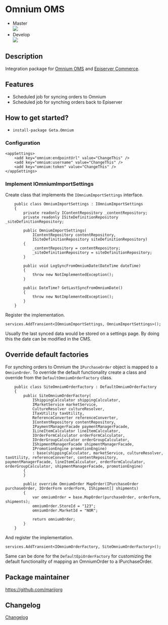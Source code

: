 # Omnium OMS

* Master<br>
![](http://tc.geta.no/app/rest/builds/buildType:(id:GetaPackages_GetaOmnium_00ci),branch:master/statusIcon)
* Develop<br>
![](http://tc.geta.no/app/rest/builds/buildType:(id:GetaPackages_GetaOmnium_00ci),branch:develop/statusIcon)

## Description
Integration package for [Omnium OMS](https://www.omnium.no/?lang=en) and [Episerver Commerce](https://world.episerver.com).

## Features
* Scheduled job for syncing orders to Omnium
* Scheduled job for synching orders back to Episerver

## How to get started?
* ``install-package Geta.Omnium``

### Configuration
```
<appSettings>
    <add key="omnium:endpointUrl" value="ChangeThis" />
    <add key="omnium:username" value="ChangeThis" />
    <add key="omnium:token" value="ChangeThis" />
</appSettings>
```

### Implement IOmniumImportSettings

Create class that implements the ``IOmniumImportSettings`` interface.
```
    public class OmniumImportSettings : IOmniumImportSettings
    {
        private readonly IContentRepository _contentRepository;
        private readonly ISiteDefinitionRepository _siteDefinitionRepository;

        public OmniumImportSettings(
            IContentRepository contentRepository,
            ISiteDefinitionRepository siteDefinitionRepository)
        {
            _contentRepository = contentRepository;
            _siteDefinitionRepository = siteDefinitionRepository;
        }

        public void LogSyncFromOmniumDate(DateTime dateTime)
        {
            throw new NotImplementedException();
        }

        public DateTime? GetLastSyncFromOmniumDate()
        {
            throw new NotImplementedException();
        }
    }
```

Register the implementation.

``` services.AddTransient<IOmniumImportSettings, OmniumImportSettings>(); ```

Usually the last synced data would be stored on a settings page. By doing this the date can be modified in the CMS.

## Override default factories
For synching orders to Omnium the ``IPurchaseOrder`` object is mapped to a ``OmniunOrder``. To override the default functionality create a class and override from the ``DefaultOmniumOrderFactory`` class.

```
    public class SiteOmniumOrderFactory : DefaultOmniumOrderFactory
    {
        public SiteOmniumOrderFactory(
            IShippingCalculator shippingCalculator, 
            IMarketService marketService, 
            CultureResolver cultureResolver, 
            ITaxUtility taxUtility, 
            ReferenceConverter referenceConverter, 
            IContentRepository contentRepository, 
            IPaymentManagerFacade paymentManagerFacade, 
            ILineItemCalculator lineItemCalculator,
            IOrderFormCalculator orderFormCalculator,
            IOrderGroupCalculator orderGroupCalculator,
            IShipmentManagerFacade shipmentManagerFacade,
            IPromotionEngine promotionEngine) 
            : base(shippingCalculator, marketService, cultureResolver, taxUtility, referenceConverter, contentRepository, paymentManagerFacade, lineItemCalculator, orderFormCalculator, orderGroupCalculator, shipmentManagerFacade, promotionEngine)
        {
        }
        
        public override OmniumOrder MapOrder(IPurchaseOrder purchaseOrder, IOrderForm orderForm, IShipment[] shipments)
        {
            var omniumOrder = base.MapOrder(purchaseOrder, orderForm, shipments);
            omniumOrder.StoreId = "123";
            omniumOrder.MarketId = "NOR";

            return omniumOrder;
        }
    }
```

And register the implementation.

``` services.AddTransient<IOmniumOrderFactory, SiteOmniumOrderFactory>(); ```

Same can be done for the ``DefaultEpiOrderFactory`` for customizing the default functionality of mapping an OmniumOrder to a IPurchaseOrder.
	
## Package maintainer
https://github.com/marijorg

## Changelog
[Changelog](CHANGELOG.md)
